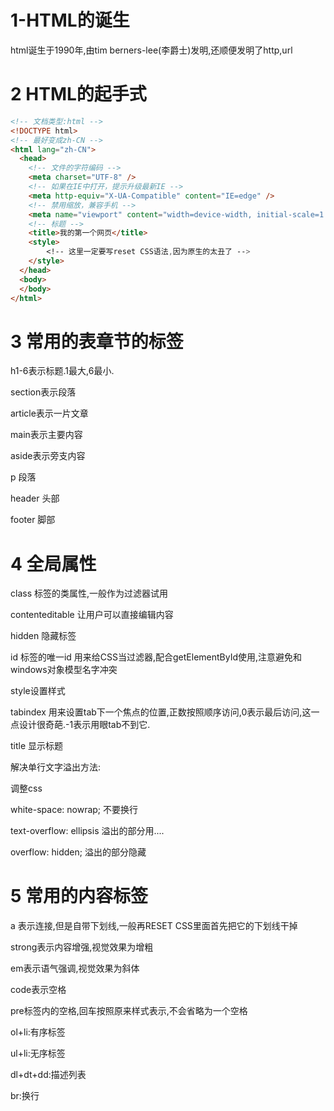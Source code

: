 # 1-HTML的诞生
html诞生于1990年,由tim berners-lee(李爵士)发明,还顺便发明了http,url
# 2 HTML的起手式
```html
<!-- 文档类型:html -->
<!DOCTYPE html>
<!-- 最好变成zh-CN -->
<html lang="zh-CN">
  <head>
    <!-- 文件的字符编码 -->
    <meta charset="UTF-8" />
    <!-- 如果在IE中打开，提示升级最新IE -->
    <meta http-equiv="X-UA-Compatible" content="IE=edge" />
    <!-- 禁用缩放，兼容手机 -->
    <meta name="viewport" content="width=device-width, initial-scale=1.0" />
    <!-- 标题 -->
    <title>我的第一个网页</title>
    <style>
        <!-- 这里一定要写reset CSS语法,因为原生的太丑了 -->    
    </style>
  </head>
  <body>
  </body>
</html>
```
# 3 常用的表章节的标签
h1-6表示标题.1最大,6最小.

section表示段落

article表示一片文章

main表示主要内容

aside表示旁支内容

p 段落

header 头部

footer 脚部

# 4 全局属性
class 标签的类属性,一般作为过滤器试用

contenteditable 让用户可以直接编辑内容

hidden 隐藏标签

id 标签的唯一id 用来给CSS当过滤器,配合getElementById使用,注意避免和windows对象模型名字冲突

style设置样式

tabindex 用来设置tab下一个焦点的位置,正数按照顺序访问,0表示最后访问,这一点设计很奇葩.-1表示用眼tab不到它.

title 显示标题

解决单行文字溢出方法:

调整css

white-space: nowrap; 不要换行

text-overflow: ellipsis 溢出的部分用....

overflow: hidden; 溢出的部分隐藏

# 5 常用的内容标签
a 表示连接,但是自带下划线,一般再RESET CSS里面首先把它的下划线干掉

strong表示内容增强,视觉效果为增粗

em表示语气强调,视觉效果为斜体

code表示空格

pre标签内的空格,回车按照原来样式表示,不会省略为一个空格

ol+li:有序标签

ul+li:无序标签

dl+dt+dd:描述列表

br:换行




